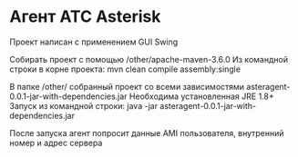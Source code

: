 # Агент АТС Asterisk

Проект написан с применением GUI Swing

Собирать проект с помощью /other/apache-maven-3.6.0
Из командной строки в корне проекта:
	mvn clean compile assembly:single
	
В папке /other/ собранный проект со всеми зависимостями asteragent-0.0.1-jar-with-dependencies.jar
Необходима установленная JRE 1.8+
Запуск из командной строки:
	java -jar asteragent-0.0.1-jar-with-dependencies.jar
	
После запуска агент попросит данные AMI пользователя, внутренний номер и адрес сервера